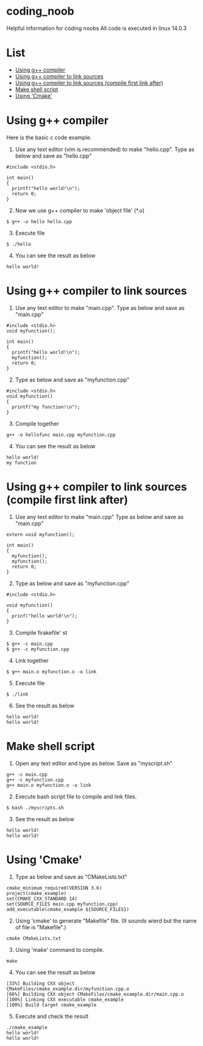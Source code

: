 # coding_noob
Helpful information for coding noobs
All code is executed in linux 14.0.3

# List 

* [Using g++ compiler](#using-g-compiler)  
* [Using g++ compiler to link sources](#using-g-compiler-to-link-sources)   
* [Using g++ compiler to link sources (compile first link after)](#using-g-compiler-to-link-sources-compile-first-link-after)
* [Make shell script](#make-shell-script)  
* [Using 'Cmake'](#using-cmake)  

# Using g++ compiler
Here is the basic c code example. 

1. Use any text editor (vim is recommended) to make "hello.cpp". Type as below and save as "hello.cpp"
```
#include <stdio.h>

int main()
{
  printf("hello world!\n");
  return 0;
}
```
2. Now we use g++ compiler to make 'object file' (\*.o)
```
$ g++ -o hello hello.cpp 
```
3. Execute file 
```
$ ./hello
```
4. You can see the result as below
```
hello world!
```

# Using g++ compiler to link sources
1. Use any text editor to make "main.cpp". Type as below and save as "main.cpp"
```
#include <stdio.h>
void myfunction();

int main()
{
  printf("hello world!\n");
  myfunction();
  return 0;
}
```
2. Type as below and save as "myfunction.cpp"
```
#include <stdio.h>
void myfunction()
{
  printf("my function!\n");
}
```
3. Compile together 
```
g++ -o hellofunc main.cpp myfunction.cpp
```

4. You can see the result as below
```
hello world!
my function
```
# Using g++ compiler to link sources (compile first link after)
1. Use any text editor to make "main.cpp" Type as below and save as "main.cpp"
```
extern void myfunction();

int main()
{
  myfunction();
  myfunction();
  return 0;
}
```
2. Type as below and save as "myfunction.cpp"
```
#include <stdio.h>

void myfunction()
{
  prinf("hello world!\n");
}
```
3. Compile firakefile'
st 
```
$ g++ -c main.cpp
$ g++ -c myfunction.cpp
```
4. Link together 
```
$ g++ main.o myfunction.o -o link
```
5. Execute file
```
$ ./link
```
6. See the result as below
```
hello world!
hello world!
```

# Make shell script
1. Open any text editor and type as below. Save as "myscript.sh"
```
g++ -c main.cpp
g++ -c myfunction.cpp
g++ main.o myfunction.o -o link
```

2. Execute bash script file to compile and link files.
```
$ bash ./myscripts.sh
```

3. See the result as below
```
hello world!
hello world!
```

# Using 'Cmake'
1. Type as below and save as "CMakeLists.txt"
```
cmake_minimum_required(VERSION 3.6)
project(cmake_example)
set(CMAKE_CXX_STANDARD 14)
set(SOURCE_FILES main.cpp myfunction.cpp)
add_executable(cmake_example ${SOURCE_FILES})
```
2. Using 'cmake' to generate "Makefile" file. (It sounds wierd but the name of file is "Makefile".)
```
cmake CMakeLists.txt
```
3. Using 'make' command to compile.
```
make
```
4. You can see the result as below
```
[33%] Building CXX object CMakeFiles/cmake_example.dir/myfunction.cpp.o
[66%] Building CXX object CMakeFiles/cmake_example.dir/main.cpp.o
[100%] Linking CXX executable cmake_example
[100%] Build target cmake_example
```
5. Execute and check the result
```
./cmake_example
hello world!
hello world!
```
